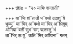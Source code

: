 +++
title = "२० याभिः शन्ताती"

+++
या᳓भिः शं᳓ताती भ᳓वथो ददाशु᳓षे  
भुज्युं᳓ या᳓भिर् अ᳓वथो या᳓भिर् अ᳓ध्रिगुम्  
ओमिया᳓वतीं सुभ᳓राम् ऋतस्तु᳓भं  
ता᳓भिर् ऊ षु᳓ ऊति᳓भिर् अश्विना᳓ गतम्